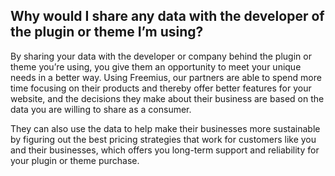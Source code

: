## Why would I share any data with the developer of the plugin or theme I’m using? 
By sharing your data with the developer or company behind the plugin or theme you’re using, you give them an opportunity to meet your unique needs in a better way. Using Freemius, our partners are able to spend more time focusing on their products and thereby offer better features for your website, and the decisions they make about their business are based on the data you are willing to share as a consumer.

They can also use the data to help make their businesses more sustainable by figuring out the best pricing strategies that work for customers like you and their businesses, which offers you long-term support and reliability for your plugin or theme purchase.
